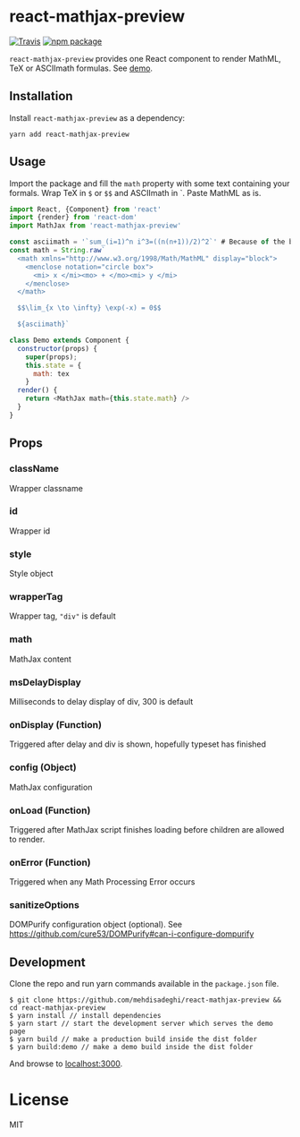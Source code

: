 # react-mathjax-preview

[![Travis][build-badge]][build]
[![npm package][npm-badge]][npm]

`react-mathjax-preview` provides one React component to render MathML, TeX or ASCIImath formulas. See [demo](https://mehdisadeghi.github.io/react-mathjax-preview/).

## Installation
Install `react-mathjax-preview` as a dependency:

```
yarn add react-mathjax-preview
```

## Usage
Import the package and fill the `math` property with some text containing your formals. Wrap TeX in `$` or `$$` and ASCIImath in \`. Paste MathML as is.

```js
import React, {Component} from 'react'
import {render} from 'react-dom'
import MathJax from 'react-mathjax-preview'

const asciimath = '`sum_(i=1)^n i^3=((n(n+1))/2)^2`' # Because of the backtick
const math = String.raw`
  <math xmlns="http://www.w3.org/1998/Math/MathML" display="block">
    <menclose notation="circle box">
      <mi> x </mi><mo> + </mo><mi> y </mi>
    </menclose>
  </math>

  $$\lim_{x \to \infty} \exp(-x) = 0$$

  ${asciimath}`

class Demo extends Component {
  constructor(props) {
    super(props);
    this.state = {
      math: tex
    }
  render() {
    return <MathJax math={this.state.math} />
  }
}
```

## Props

### className
Wrapper classname

### id
Wrapper id

### style
Style object

### wrapperTag
Wrapper tag, `"div"` is default

### math
MathJax content

### msDelayDisplay
Milliseconds to delay display of div, 300 is default

### onDisplay (Function)
Triggered after delay and div is shown, hopefully typeset has finished

### config (Object)
MathJax configuration

### onLoad (Function)
Triggered after MathJax script finishes loading before children are allowed to render.

### onError (Function)
Triggered when any Math Processing Error occurs

### sanitizeOptions
DOMPurify configuration object (optional). See https://github.com/cure53/DOMPurify#can-i-configure-dompurify

## Development
Clone the repo and run yarn commands available in the `package.json` file.

```
$ git clone https://github.com/mehdisadeghi/react-mathjax-preview && cd react-mathjax-preview
$ yarn install // install dependencies
$ yarn start // start the development server which serves the demo page
$ yarn build // make a production build inside the dist folder
$ yarn build:demo // make a demo build inside the dist folder
```

And browse to [localhost:3000](http://localhost:3000).

# License
MIT

[build-badge]: https://img.shields.io/travis/mehdisadeghi/react-mathjax-preview/master
[build]: https://travis-ci.org/mehdisadeghi/react-mathjax-preview

[npm-badge]: https://img.shields.io/npm/v/react-mathjax-preview
[npm]: https://www.npmjs.org/package/react-mathjax-preview

[coveralls-badge]: https://img.shields.io/coveralls/mehdisadeghi/react-mathjax-preview/master
[coveralls]: https://coveralls.io/github/mehdisadeghi/react-mathjax-preview
